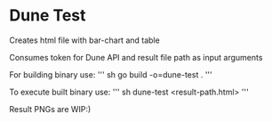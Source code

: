 # Dune Test

Creates html file with bar-chart and table

Consumes token for Dune API and result file path as input arguments

For building binary use:
''' sh
go build -o=dune-test .
'''

To execute built binary use:
''' sh
dune-test <your-api-token> <result-path.html>
'''

Result PNGs are WIP:)